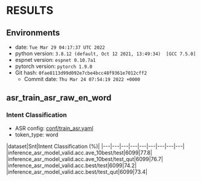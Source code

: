 <!-- Generated by scripts/utils/show_asr_result.sh -->
# RESULTS
## Environments
- date: `Tue Mar 29 04:17:37 UTC 2022`
- python version: `3.8.12 (default, Oct 12 2021, 13:49:34)  [GCC 7.5.0]`
- espnet version: `espnet 0.10.7a1`
- pytorch version: `pytorch 1.9.0`
- Git hash: `0fae8113d99d092e7cbe4bcc48f9361e7012cff2`
  - Commit date: `Thu Mar 24 07:54:19 2022 +0000`

## asr_train_asr_raw_en_word
### Intent Classification 
- ASR config: [conf/train_asr.yaml](conf/tuning/train_asr_conformer.yaml)
- token_type: word

|dataset|Snt|Intent Classification (%)|
|---|---|---|---|---|---|---|---|---|
|inference_asr_model_valid.acc.ave_10best/test|6099|77.8|
|inference_asr_model_valid.acc.ave_10best/test_qut|6099|76.7|
|inference_asr_model_valid.acc.best/test|6099|74.2|
|inference_asr_model_valid.acc.best/test_qut|6099|73.4|
